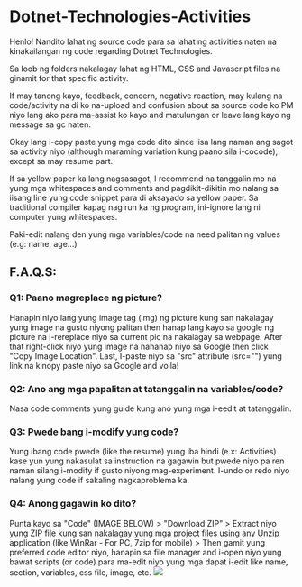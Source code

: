 # Dotnet-Technologies-Activities

Henlo! Nandito lahat ng source code para sa lahat ng activities naten na kinakailangan ng code regarding Dotnet Technologies.

Sa loob ng folders nakalagay lahat ng HTML, CSS and Javascript files na ginamit for that specific activity.

If may tanong kayo, feedback, concern, negative reaction, may kulang na code/activity na di ko na-upload and confusion 
about sa source code ko PM niyo lang ako para ma-assist ko kayo and matulungan or leave lang kayo ng message sa gc naten.

Okay lang i-copy paste yung mga code dito since iisa lang naman ang sagot sa activity niyo (although maraming variation kung paano sila i-cocode), except
sa may resume part.

If sa yellow paper ka lang nagsasagot, I recommend na tanggalin mo na yung mga whitespaces and comments and pagdikit-dikitin mo nalang sa iisang line yung code snippet para di aksayado sa yellow paper. Sa traditional compiler kapag nag run ka ng program, ini-ignore lang ni computer yung whitespaces. 

Paki-edit nalang den yung mga variables/code na need palitan ng values (e.g: name, age...)

## F.A.Q.S:

### Q1: Paano magreplace ng picture?

Hanapin niyo lang yung image tag (img) ng picture kung san nakalagay yung image na gusto niyong palitan then hanap lang kayo sa google ng picture na i-rereplace niyo sa current pic na nakalagay sa webpage. After that right-click niyo yung image na nahanap niyo sa Google then click "Copy Image Location". Last, I-paste niyo sa "src" attribute (src="") yung link na kinopy paste niyo sa Google and voila!

### Q2: Ano ang mga papalitan at tatanggalin na variables/code?

Nasa code comments yung guide kung ano yung mga i-eedit at tatanggalin.

### Q3: Pwede bang i-modify yung code?

Yung ibang code pwede (like the resume) yung iba hindi (e.x: Activities) kase yun yung nakasulat sa instruction na gagawin but pwede niyo pa ren naman silang i-modify if gusto niyong mag-experiment. I-undo or redo niyo nalang yung code if sakaling nagkaproblema ka. 

### Q4: Anong gagawin ko dito?

Punta kayo sa "Code" (IMAGE BELOW) > "Download ZIP" > Extract niyo yung ZIP file kung san nakalagay yung mga project files using any Unzip application (like WinRar - For PC, 7zip for mobile) > Then gamit yung preferred code editor niyo, hanapin sa file manager and i-open niyo yung bawat scripts (or code) para ma-edit niyo yung mga dapat i-edit like name, section, variables, css file, image, etc.
![](https://docs.github.com/assets/images/help/repository/code-button.png)
